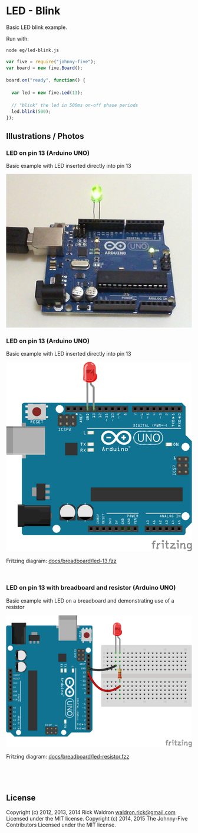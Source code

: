 <!--remove-start-->

# LED - Blink


Basic LED blink example.




Run with:
```bash
node eg/led-blink.js
```

<!--remove-end-->

```javascript
var five = require("johnny-five");
var board = new five.Board();

board.on("ready", function() {

  var led = new five.Led(13);

  // "blink" the led in 500ms on-off phase periods
  led.blink(500);
});

```


## Illustrations / Photos


### LED on pin 13 (Arduino UNO)


Basic example with LED inserted directly into pin 13


![docs/images/led.jpg](images/led.jpg)  

### LED on pin 13 (Arduino UNO)


Basic example with LED inserted directly into pin 13


![docs/breadboard/led-13.png](breadboard/led-13.png)<br>

Fritzing diagram: [docs/breadboard/led-13.fzz](breadboard/led-13.fzz)

&nbsp;
### LED on pin 13 with breadboard and resistor (Arduino UNO)


Basic example with LED on a breadboard and demonstrating use of a resistor


![docs/breadboard/led-resistor.png](breadboard/led-resistor.png)<br>

Fritzing diagram: [docs/breadboard/led-resistor.fzz](breadboard/led-resistor.fzz)

&nbsp;





&nbsp;

<!--remove-start-->

## License
Copyright (c) 2012, 2013, 2014 Rick Waldron <waldron.rick@gmail.com>
Licensed under the MIT license.
Copyright (c) 2014, 2015 The Johnny-Five Contributors
Licensed under the MIT license.

<!--remove-end-->
